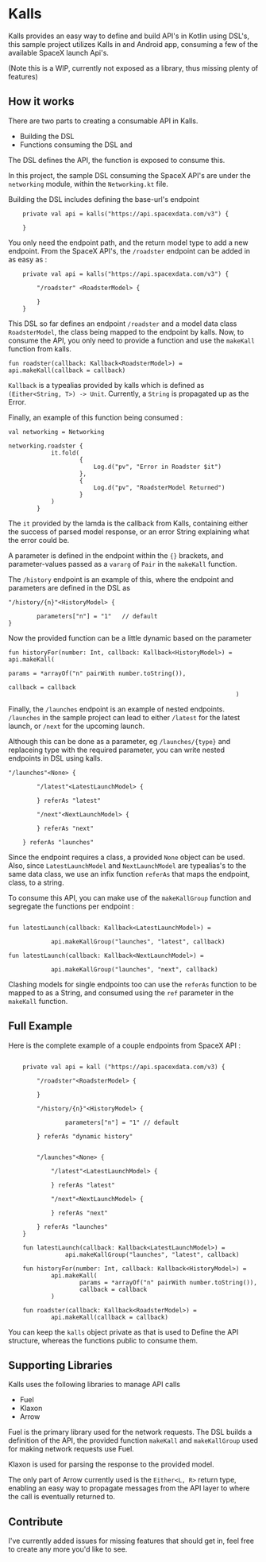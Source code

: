 # Kalls

Kalls provides an easy way to define and build API's in Kotlin using DSL's, this sample project utilizes Kalls in and Android app, consuming
a few of the available SpaceX launch Api's.

(Note this is a WIP, currently not exposed as a library, thus missing plenty of features)

## How it works

There are two parts to creating a consumable API in Kalls.

- Building the DSL
- Functions consuming the DSL and

The DSL defines the API, the function is exposed to consume this.

In this project, the sample DSL consuming the SpaceX API's are under the `networking` module, within the `Networking.kt` file.

Building the DSL includes defining the base-url's endpoint

```
    private val api = kalls("https://api.spacexdata.com/v3") {

    }
```

You only need the endpoint path, and the return model type to add a new endpoint. From the SpaceX API's, the `/roadster`
endpoint can be added in as easy as :

```
    private val api = kalls("https://api.spacexdata.com/v3") {

        "/roadster" <RoadsterModel> {

        }
    }

```

This DSL so far defines an endpoint `/roadster` and a model data class `RoadsterModel`, the class being mapped to the endpoint by kalls.
Now, to consume the API, you only need to provide a function and use the `makeKall` function from kalls.

```
fun roadster(callback: Kallback<RoadsterModel>) = api.makeKall(callback = callback)
```

`Kallback` is a typealias provided by kalls which is defined as `(Either<String, T>) -> Unit`. Currently, a `String` is propagated up
as the Error.

Finally, an example of this function being consumed :

```
val networking = Networking

networking.roadster {
            it.fold(
                    {
                        Log.d("pv", "Error in Roadster $it")
                    },
                    {
                        Log.d("pv", "RoadsterModel Returned")
                    }
            )
        }

```

The `it` provided by the lamda is the callback from Kalls, containing either the success of parsed model response, or
an error String explaining what the error could be.

A parameter is defined in the endpoint within the `{}` brackets, and parameter-values passed as a `vararg` of `Pair` in the
`makeKall` function.

The `/history` endpoint is an example of this, where the endpoint and parameters are defined
in the DSL as

```
"/history/{n}"<HistoryModel> {

        parameters["n"] = "1"   // default
}
```

Now the provided function can be a little dynamic based on the parameter

```
fun historyFor(number: Int, callback: Kallback<HistoryModel>) = api.makeKall(
                                                                    params = *arrayOf("n" pairWith number.toString()),
                                                                    callback = callback
                                                                )
```

Finally, the `/launches` endpoint is an example of nested endpoints. `/launches` in the sample project can lead to either
`/latest` for the latest launch, or `/next` for the upcoming launch.

Although this can be done as a parameter, eg `/launches/{type}` and replaceing type with the required parameter,
you can write nested endpoints in DSL using kalls.

```
"/launches"<None> {

        "/latest"<LatestLaunchModel> {

        } referAs "latest"

        "/next"<NextLaunchModel> {

        } referAs "next"

    } referAs "launches"

```

Since the endpoint requires a class, a provided `None` object can be used. Also, since `LatestLaunchModel` and `NextLaunchModel` are
typealias's to the same data class, we use an infix function `referAs` that maps the endpoint, class, to a string.

To consume this API, you can make use of the `makeKallGroup` function and segregate
the functions per endpoint :

```

fun latestLaunch(callback: Kallback<LatestLaunchModel>) =

            api.makeKallGroup("launches", "latest", callback)

```


```
fun latestLaunch(callback: Kallback<NextLaunchModel>) =

            api.makeKallGroup("launches", "next", callback)
```

Clashing models for single endpoints too can use the `referAs` function to be mapped to as a String, and consumed using the `ref` parameter in the `makeKall`
function.

## Full Example

Here is the complete example of a couple endpoints from SpaceX API :

```

    private val api = kall ("https://api.spacexdata.com/v3) {

        "/roadster"<RoadsterModel> {

        }

        "/history/{n}"<HistoryModel> {

                parameters["n"] = "1" // default

        } referAs "dynamic history"


        "/launches"<None> {

            "/latest"<LatestLaunchModel> {

            } referAs "latest"

            "/next"<NextLaunchModel> {

            } referAs "next"

        } referAs "launches"
    }

    fun latestLaunch(callback: Kallback<LatestLaunchModel>) =
                api.makeKallGroup("launches", "latest", callback)

    fun historyFor(number: Int, callback: Kallback<HistoryModel>) =
            api.makeKall(
                    params = *arrayOf("n" pairWith number.toString()),
                    callback = callback
            )

    fun roadster(callback: Kallback<RoadsterModel>) =
            api.makeKall(callback = callback)
```

You can keep the `kalls` object private as that is used to Define the API structure, whereas the functions public to consume them.

## Supporting Libraries

Kalls uses the following libraries to manage API calls

 - Fuel
 - Klaxon
 - Arrow

 Fuel is the primary library used for the network requests. The DSL builds a definition of the API, the provided
  function `makeKall` and `makeKallGroup` used for making network requests use Fuel.

Klaxon is used for parsing the response to the provided model.

The only part of Arrow currently used is the `Either<L, R>` return type, enabling an easy way to propagate messages
from the API layer to where the call is eventually returned to.

## Contribute

I've currently added issues for missing features that should get in, feel free to create any more you'd like to see.